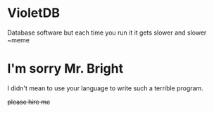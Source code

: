 # VioletDB
Database software but each time you run it it gets slower and slower  ~meme


# I'm sorry Mr. Bright

I didn't mean to use your language to write such a terrible program.


~~please hire me~~
